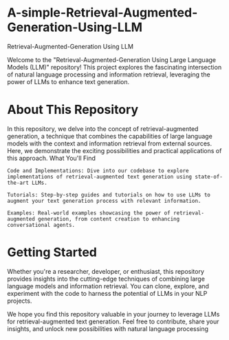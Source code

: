 # A-simple-Retrieval-Augmented-Generation-Using-LLM
Retrieval-Augmented-Generation Using LLM

Welcome to the "Retrieval-Augmented-Generation Using Large Language Models (LLM)" repository! This project explores the fascinating intersection of natural language processing and information retrieval, leveraging the power of LLMs to enhance text generation.
# About This Repository

In this repository, we delve into the concept of retrieval-augmented generation, a technique that combines the capabilities of large language models with the context and information retrieval from external sources. Here, we demonstrate the exciting possibilities and practical applications of this approach.
What You'll Find

    Code and Implementations: Dive into our codebase to explore implementations of retrieval-augmented text generation using state-of-the-art LLMs.

    Tutorials: Step-by-step guides and tutorials on how to use LLMs to augment your text generation process with relevant information.

    Examples: Real-world examples showcasing the power of retrieval-augmented generation, from content creation to enhancing conversational agents.

# Getting Started

Whether you're a researcher, developer, or enthusiast, this repository provides insights into the cutting-edge techniques of combining large language models and information retrieval. You can clone, explore, and experiment with the code to harness the potential of LLMs in your NLP projects.

We hope you find this repository valuable in your journey to leverage LLMs for retrieval-augmented text generation. Feel free to contribute, share your insights, and unlock new possibilities with natural language processing
